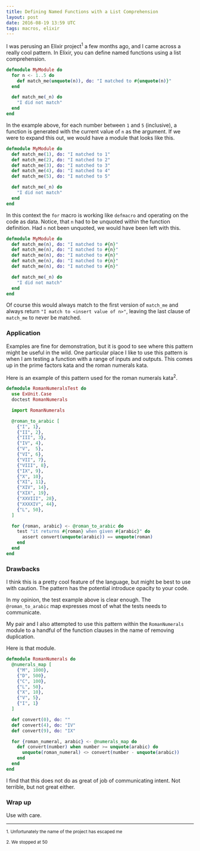 ```yaml
---
title: Defining Named Functions with a List Comprehension
layout: post
date: 2016-08-19 13:59 UTC
tags: macros, elixir
---
```


I was perusing an Elixir project<sup>1</sup> a few months ago, and I came across a really cool pattern. In Elixir, you can define named functions using a list comprehension.

```elixir
defmodule MyModule do
  for n <- 1..5 do
    def match_me(unquote(n)), do: "I matched to #{unquote(n)}"
  end

  def match_me(_n) do
    "I did not match"
  end
end
```

In the example above, for each number between `1` and `5` (inclusive), a function is generated with the current value of `n` as the argument. If we were to expand this out, we would have a module that looks like this.

```elixir
defmodule MyModule do
  def match_me(1), do: "I matched to 1"
  def match_me(2), do: "I matched to 2"
  def match_me(3), do: "I matched to 3"
  def match_me(4), do: "I matched to 4"
  def match_me(5), do: "I matched to 5"

  def match_me(_n) do
    "I did not match"
  end
end
```

In this context the `for` macro is working like `defmacro` and operating on the code as data. Notice, that `n` had to be unquoted within the function definition. Had `n` not been unquoted, we would have been left with this.

```elixir
defmodule MyModule do
  def match_me(n), do: "I matched to #{n}"
  def match_me(n), do: "I matched to #{n}"
  def match_me(n), do: "I matched to #{n}"
  def match_me(n), do: "I matched to #{n}"
  def match_me(n), do: "I matched to #{n}"

  def match_me(_n) do
    "I did not match"
  end
end
```

Of course this would always match to the first version of `match_me` and always return `"I match to <insert value of n>"`, leaving the last clause of `match_me` to never be matched.

### Application

Examples are fine for demonstration, but it is good to see where this pattern might be useful in the wild. One particular place I like to use this pattern is when I am testing a function with a range of inputs and outputs. This comes up in the prime factors kata and the roman numerals kata.

Here is an example of this pattern used for the roman numerals kata<sup>2</sup>.

```elixir
defmodule RomanNumeralsTest do
  use ExUnit.Case
  doctest RomanNumerals

  import RomanNumerals

  @roman_to_arabic [
    {"I", 1},
    {"II", 2},
    {"III", 3},
    {"IV", 4},
    {"V",  5},
    {"VI", 6},
    {"VII", 7},
    {"VIII", 8},
    {"IX", 9},
    {"X", 10},
    {"XI", 11},
    {"XIV", 14},
    {"XIX", 19},
    {"XXVIII", 28},
    {"XXXXIV", 44},
    {"L", 50},
  ]

  for {roman, arabic} <- @roman_to_arabic do
    test "it returns #{roman} when given #{arabic}" do
      assert convert(unquote(arabic)) == unquote(roman)
    end
  end
end
```

### Drawbacks

I think this is a pretty cool feature of the language, but might be best to use with caution. The pattern has the potential introduce opacity to your code.

In my opinion, the test example above is clear enough. The `@roman_to_arabic` map expresses most of what the tests needs to communicate.

My pair and I also attempted to use this pattern within the `RomanNumerals` module to a handful of the function clauses in the name of removing duplication.

Here is that module.

```elixir
defmodule RomanNumerals do
  @numerals_map [
    {"M", 1000},
    {"D", 500},
    {"C", 100},
    {"L", 50},
    {"X", 10},
    {"V", 5},
    {"I", 1}
  ]

  def convert(0), do: ""
  def convert(4), do: "IV"
  def convert(9), do: "IX"

  for {roman_numeral, arabic} <- @numerals_map do
    def convert(number) when number >= unquote(arabic) do
      unquote(roman_numeral) <> convert(number - unquote(arabic))
    end
  end
end
```

I find that this does not do as great of job of communicating intent. Not terrible, but not great either.


### Wrap up

Use with care.

---
<sub>1. Unfortunately the name of the project has escaped me</sub>

<sub>2. We stopped at 50</sub>
